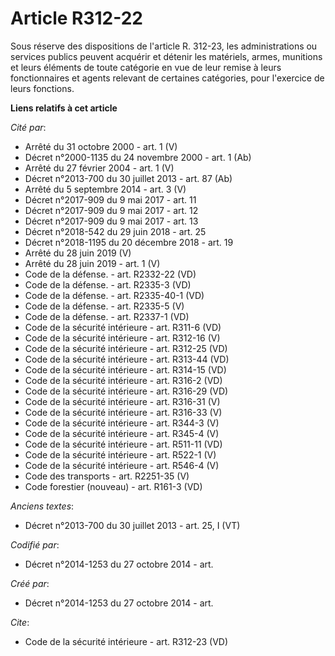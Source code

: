 # Article R312-22

Sous réserve des dispositions de l'article R. 312-23, les administrations ou services publics peuvent acquérir et détenir les
matériels, armes, munitions et leurs éléments de toute catégorie en vue de leur remise à leurs fonctionnaires et agents
relevant de certaines catégories, pour l'exercice de leurs fonctions.

**Liens relatifs à cet article**

_Cité par_:

  - Arrêté du 31 octobre 2000 - art. 1 (V)
  - Décret n°2000-1135 du 24 novembre 2000 - art. 1 (Ab)
  - Arrêté du 27 février 2004 - art. 1 (V)
  - Décret n°2013-700 du 30 juillet 2013 - art. 87 (Ab)
  - Arrêté du 5 septembre 2014 - art. 3 (V)
  - Décret n°2017-909 du 9 mai 2017 - art. 11
  - Décret n°2017-909 du 9 mai 2017 - art. 12
  - Décret n°2017-909 du 9 mai 2017 - art. 13
  - Décret n°2018-542 du 29 juin 2018 - art. 25
  - Décret n°2018-1195 du 20 décembre 2018 - art. 19
  - Arrêté du 28 juin 2019 (V)
  - Arrêté du 28 juin 2019 - art. 1 (V)
  - Code de la défense. - art. R2332-22 (VD)
  - Code de la défense. - art. R2335-3 (VD)
  - Code de la défense. - art. R2335-40-1 (VD)
  - Code de la défense. - art. R2335-5 (V)
  - Code de la défense. - art. R2337-1 (VD)
  - Code de la sécurité intérieure - art. R311-6 (VD)
  - Code de la sécurité intérieure - art. R312-16 (V)
  - Code de la sécurité intérieure - art. R312-25 (VD)
  - Code de la sécurité intérieure - art. R313-44 (VD)
  - Code de la sécurité intérieure - art. R314-15 (VD)
  - Code de la sécurité intérieure - art. R316-2 (VD)
  - Code de la sécurité intérieure - art. R316-29 (VD)
  - Code de la sécurité intérieure - art. R316-31 (V)
  - Code de la sécurité intérieure - art. R316-33 (V)
  - Code de la sécurité intérieure - art. R344-3 (V)
  - Code de la sécurité intérieure - art. R345-4 (V)
  - Code de la sécurité intérieure - art. R511-11 (VD)
  - Code de la sécurité intérieure - art. R522-1 (V)
  - Code de la sécurité intérieure - art. R546-4 (V)
  - Code des transports - art. R2251-35 (V)
  - Code forestier (nouveau) - art. R161-3 (VD)

_Anciens textes_:

  - Décret n°2013-700 du 30 juillet 2013 - art. 25, I (VT)

_Codifié par_:

  - Décret n°2014-1253 du 27 octobre 2014 - art.

_Créé par_:

  - Décret n°2014-1253 du 27 octobre 2014 - art.

_Cite_:

  - Code de la sécurité intérieure - art. R312-23 (VD)
